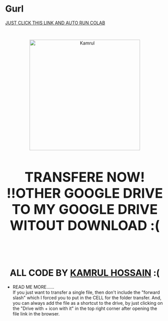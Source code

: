 # Gurl
[JUST CLICK THIS LINK AND AUTO RUN COLAB][colab-url]



<br><center><img src='https://i.imgur.com/C3kirv9.png' height="350" alt="Kamrul"/></center>
# <center><h2>TRANSFERE NOW! <br> !!OTHER GOOGLE DRIVE TO MY GOOGLE DRIVE WITOUT DOWNLOAD :(</h2></center><br>
# <center> ALL CODE BY [**KAMRUL HOSSAIN**](https://facebook.com/kamrul5258) :(



[colab-url]: https://colab.research.google.com/github/K-A-M-R-U-L/Gurl/blob/main/URL_TO_GOOGLE_DRIVE.ipynb

* READ ME MORE......<br>
If you just want to transfer a single file, then don't include the "forward slash" which I forced you to put in the CELL for the folder transfer.
And, you can always add the file as a shortcut to the drive, by just clicking on the "Drive with + icon with it" in the top right corner after opening the file link in the browser.

